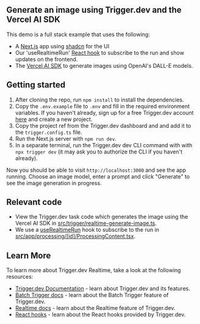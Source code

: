 ## Generate an image using Trigger.dev and the Vercel AI SDK

This demo is a full stack example that uses the following:

- A [Next.js](https://nextjs.org/) app using [shadcn](https://ui.shadcn.com/) for the UI
- Our 'useRealtimeRun' [React hook](https://trigger.dev/docs/frontend/react-hooks/realtime) to subscribe to the run and show updates on the frontend.
- The [Vercel AI SDK](https://sdk.vercel.ai/docs/introduction) to generate images using OpenAI's DALL-E models.

## Getting started

1. After cloning the repo, run `npm install` to install the dependencies.
2. Copy the `.env.example` file to `.env` and fill in the required environment variables. If you haven't already, sign up for a free Trigger.dev account [here](https://cloud.trigger.dev/login) and create a new project.
3. Copy the project ref from the Trigger.dev dashboard and and add it to the `trigger.config.ts` file.
4. Run the Next.js server with `npm run dev`.
5. In a separate terminal, run the Trigger.dev dev CLI command with with `npx trigger dev` (it may ask you to authorize the CLI if you haven't already).

Now you should be able to visit `http://localhost:3000` and see the app running. Choose an image model, enter a prompt and click "Generate" to see the image generation in progress.

## Relevant code

- View the Trigger.dev task code which generates the image using the Vercel AI SDK in [src/trigger/realtime-generate-image.ts](src/trigger/realtime-generate-image.ts).
- We use a [useRealtimeRun](https://trigger.dev/docs/frontend/react-hooks/realtime#userealtimerun) hook to subscribe to the run in [src/app/processing/[id]/ProcessingContent.tsx](src/app/processing/[id]/ProcessingContent.tsx).

## Learn More

To learn more about Trigger.dev Realtime, take a look at the following resources:

- [Trigger.dev Documentation](https://trigger.dev/docs) - learn about Trigger.dev and its features.
- [Batch Trigger docs](https://trigger.dev/docs/triggering) - learn about the Batch Trigger feature of Trigger.dev.
- [Realtime docs](https://trigger.dev/docs/realtime) - learn about the Realtime feature of Trigger.dev.
- [React hooks](https://trigger.dev/docs/frontend/react-hooks) - learn about the React hooks provided by Trigger.dev.
